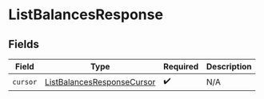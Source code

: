 # ListBalancesResponse


## Fields

| Field                                                                           | Type                                                                            | Required                                                                        | Description                                                                     |
| ------------------------------------------------------------------------------- | ------------------------------------------------------------------------------- | ------------------------------------------------------------------------------- | ------------------------------------------------------------------------------- |
| `cursor`                                                                        | [ListBalancesResponseCursor](../../models/shared/listbalancesresponsecursor.md) | :heavy_check_mark:                                                              | N/A                                                                             |